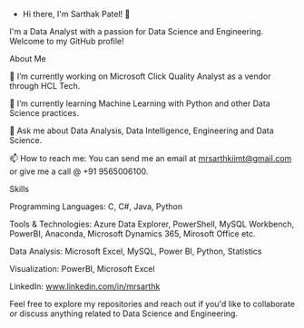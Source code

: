 - Hi there, I'm Sarthak Patel! 👋

I'm a Data Analyst with a passion for Data Science and Engineering. Welcome to my GitHub profile!


About Me

🔭 I’m currently working on Microsoft Click Quality Analyst as a vendor through HCL Tech.

🌱 I’m currently learning Machine Learning with Python and other Data Science practices.

💬 Ask me about Data Analysis, Data Intelligence, Engineering and Data Science.

📫 How to reach me: You can send me an email at mrsarthkiimt@gmail.com or give me a call @ +91 9565006100.

Skills

Programming Languages: C, C#, Java, Python

Tools & Technologies: Azure Data Explorer, PowerShell, MySQL  Workbench, PowerBI, Anaconda, Microsoft Dynamics 365, Mirosoft Office etc.

Data Analysis: Microsoft Excel, MySQL, Power BI, Python, Statistics

Visualization: PowerBI, Microsoft Excel

LinkedIn: www.linkedin.com/in/mrsarthk

Feel free to explore my repositories and reach out if you'd like to collaborate or discuss anything related to Data Science and Engineering.

